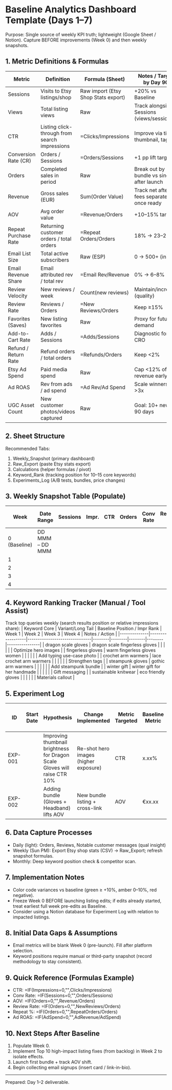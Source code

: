 # Baseline Analytics Dashboard Template (Days 1–7)

Purpose: Single source of weekly KPI truth; lightweight (Google Sheet / Notion). Capture BEFORE improvements (Week 0) and then weekly snapshots.

## 1. Metric Definitions & Formulas
| Metric | Definition | Formula (Sheet) | Notes / Target by Day 90 |
|--------|------------|-----------------|--------------------------|
| Sessions | Visits to Etsy listings/shop | Raw import (Etsy Shop Stats export) | +20% vs Baseline |
| Views | Total listing views | Raw | Track alongside Sessions (views/session) |
| CTR | Listing click-through from search impressions | =Clicks/Impressions | Improve via title, thumbnail, tags |
| Conversion Rate (CR) | Orders / Sessions | =Orders/Sessions | +1 pp lift target |
| Orders | Completed sales in period | Raw | Break out by bundle vs single after launch |
| Revenue | Gross sales (EUR) | Sum(Order Value) | Track net after fees separately once ready |
| AOV | Avg order value | =Revenue/Orders | +10–15% target |
| Repeat Purchase Rate | Returning customer orders / total orders | =Repeat Orders/Orders | 18% → 23–25% |
| Email List Size | Total active subscribers | Raw (ESP) | 0 → 500+ (initial) |
| Email Revenue Share | Email attributed rev / total rev | =Email Rev/Revenue | 0% → 6–8% |
| Review Velocity | New reviews / week | Count(new reviews) | Maintain/increase (quality) |
| Review Rate | Reviews / Orders | =New Reviews/Orders | Keep ≥15% |
| Favorites (Saves) | New listing favorites | Raw | Proxy for future demand |
| Add-to-Cart Rate | Adds / Sessions | =Adds/Sessions | Diagnostic for CRO |
| Refund / Return Rate | Refund orders / total orders | =Refunds/Orders | Keep <2% |
| Etsy Ad Spend | Paid media spend | Raw | Cap <12% of revenue early |
| Ad ROAS | Rev from ads / ad spend | =Ad Rev/Ad Spend | Scale winners >3x |
| UGC Asset Count | New customer photos/videos captured | Raw | Goal: 10+ new in 90 days |

## 2. Sheet Structure
Recommended Tabs:
1. Weekly_Snapshot (primary dashboard)
2. Raw_Export (paste Etsy stats export)
3. Calculations (helper formulas / pivot)
4. Keyword_Rank (tracking position for 10–15 core keywords)
5. Experiments_Log (A/B tests, bundles, price changes)

## 3. Weekly Snapshot Table (Populate)
| Week | Date Range | Sessions | Impr. | CTR | Orders | Conv Rate | Revenue (€) | AOV (€) | Repeat Orders | Repeat % | New Reviews | Review Rate | Email Subs | Email Rev (€) | Email % | Ads Spend (€) | Ads Rev (€) | ROAS | Notes (Events/Changes) |
|------|------------|----------|-------|-----|--------|-----------|-------------|---------|---------------|----------|-------------|-------------|------------|---------------|---------|---------------|-------------|------|-------------------------|
| 0 (Baseline) | DD MMM – DD MMM | | | | | | | | | | | | | | | | | | Baseline capture |
| 1 | | | | | | | | | | | | | | | | | | | |
| 2 | | | | | | | | | | | | | | | | | | | |
| 3 | | | | | | | | | | | | | | | | | | | |
| 4 | | | | | | | | | | | | | | | | | | | |

## 4. Keyword Ranking Tracker (Manual / Tool Assist)
Track top queries weekly (search results position or relative impressions share):
| Keyword Core | Variant/Long Tail | Baseline Position / Impr Rank | Week 1 | Week 2 | Week 3 | Week 4 | Notes / Action |
|--------------|------------------|-------------------------------|--------|--------|--------|--------|----------------|
| dragon scale gloves | dragon scale fingerless gloves | | | | | | Optimize hero images |
| fingerless gloves | warm fingerless gloves women | | | | | | Add typing use-case photo |
| crochet arm warmers | lace crochet arm warmers | | | | | | Strengthen tags |
| steampunk gloves | gothic arm warmers | | | | | | Add steampunk bundle |
| winter gift | winter gift for her handmade | | | | | | Gift messaging |
| sustainable knitwear | eco friendly gloves | | | | | | Materials callout |

## 5. Experiment Log
| ID | Start Date | Hypothesis | Change Implemented | Metric Targeted | Baseline Metric | Result After 2 Weeks | Status | Learnings |
|----|------------|------------|--------------------|-----------------|-----------------|----------------------|--------|----------|
| EXP-001 | | Improving thumbnail brightness for Dragon Scale Gloves will raise CTR 10% | Re-shot hero images (higher exposure) | CTR | x.xx% | | Pending | |
| EXP-002 | | Adding bundle (Gloves + Headband) lifts AOV | New bundle listing + cross-link | AOV | €xx.xx | | Pending | |

## 6. Data Capture Processes
- Daily (light): Orders, Reviews, Notable customer messages (qual insight)
- Weekly (Sun PM): Export Etsy shop stats (CSV) → Raw_Export; refresh snapshot formulas.
- Monthly: Deep keyword position check & competitor scan.

## 7. Implementation Notes
- Color code variances vs baseline (green ≥ +10%, amber 0–10%, red negative).
- Freeze Week 0 BEFORE launching listing edits; if edits already started, treat earliest full week pre-edits as Baseline.
- Consider using a Notion database for Experiment Log with relation to impacted listings.

## 8. Initial Data Gaps & Assumptions
- Email metrics will be blank Week 0 (pre-launch). Fill after platform selection.
- Keyword positions require manual or third-party snapshot (record methodology to stay consistent).

## 9. Quick Reference (Formulas Example)
- CTR: =IF(Impressions=0,"",Clicks/Impressions)
- Conv Rate: =IF(Sessions=0,"",Orders/Sessions)
- AOV: =IF(Orders=0,"",Revenue/Orders)
- Review Rate: =IF(Orders=0,"",NewReviews/Orders)
- Repeat %: =IF(Orders=0,"",RepeatOrders/Orders)
- Ad ROAS: =IF(AdSpend=0,"",AdRevenue/AdSpend)

## 10. Next Steps After Baseline
1. Populate Week 0.
2. Implement Top 10 high-impact listing fixes (from backlog) in Week 2 to isolate effects.
3. Launch first bundle + track AOV shift.
4. Begin collecting email signups (insert card / link-in-bio).

---
Prepared: Day 1–2 deliverable.
